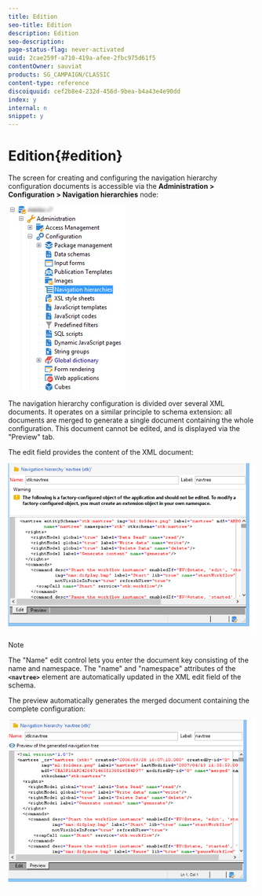 ```yaml
---
title: Edition
seo-title: Edition
description: Edition
seo-description: 
page-status-flag: never-activated
uuid: 2cae259f-a710-419a-afee-2fbc975d61f5
contentOwner: sauviat
products: SG_CAMPAIGN/CLASSIC
content-type: reference
discoiquuid: cef2b8e4-232d-456d-9bea-b4a43e4e90dd
index: y
internal: n
snippet: y
---
```


# Edition{#edition}

The screen for creating and configuring the navigation hierarchy configuration documents is accessible via the **Administration > Configuration > Navigation hierarchies** node:

![](assets/d_ncs_integration_navigation_arbo.png)

The navigation hierarchy configuration is divided over several XML documents. It operates on a similar principle to schema extension: all documents are merged to generate a single document containing the whole configuration. This document cannot be edited, and is displayed via the "Preview" tab.

The edit field provides the content of the XML document:

![](assets/d_ncs_integration_navigation_edit.png)

>[!NOTE]
>
>The "Name" edit control lets you enter the document key consisting of the name and namespace. The "name" and "namespace" attributes of the **`<navtree>`** element are automatically updated in the XML edit field of the schema.

The preview automatically generates the merged document containing the complete configuration:

![](assets/d_ncs_integration_navigation_preview.png)

